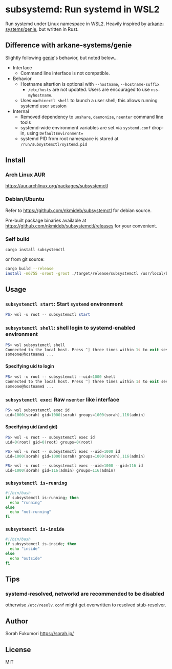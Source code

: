 # subsystemd: Run systemd in WSL2

Run systemd under Linux namespace in WSL2. Heavily inspired by [arkane-systems/genie][genie], but written in Rust.

## Difference with arkane-systems/genie

Slightly following [genie]'s behavior, but noted below...

- Interface
  - Command line interface is not compatible.
- Behavior
  - Hostname altertion is optional with `--hostname`, `--hostname-suffix`
    - `/etc/hosts` are not updated. Users are encouraged to use `nss-myhostname`.
  - Uses `machinectl shell` to launch a user shell; this allows running systemd user session
- Internal
  - Removed dependency to `unshare`, `daemonize`, `nsenter` command line tools
  - systemd-wide environment variables are set via `systemd.conf` drop-in, using `DefaultEnvironment=`
  - systemd PID from root namespace is stored at `/run/subsystemctl/systemd.pid`

## Install

### Arch Linux AUR

https://aur.archlinux.org/packages/subsystemctl

### Debian/Ubuntu

Refer to https://github.com/nkmideb/subsystemctl for debian source.

Pre-built package binaries available at https://github.com/nkmideb/subsystemctl/releases for your convenient.

### Self build

```
cargo install subsystemctl
```

or from git source:

```bash
cargo build --release
install -m6755 -oroot -groot ./target/release/subsystemctl /usr/local/bin/subsystemctl
```

## Usage

### `subsystemctl start`: Start `systemd` environment

```ps1
PS> wsl -u root -- subsystemctl start
```

### `subsystemctl shell`: shell login to systemd-enabled environment

```ps1
PS> wsl subsystemctl shell
Connected to the local host. Press ^] three times within 1s to exit session.
someone@hostname$ ...
```

#### Specifying uid to login

```ps1
PS> wsl -u root -- subsystemctl --uid=1000 shell
Connected to the local host. Press ^] three times within 1s to exit session.
someone@hostname$ ...
```

### `subsystemctl exec`: Raw `nsenter` like interface

```ps1
PS> wsl subsystemctl exec id
uid=1000(sorah) gid=1000(sorah) groups=1000(sorah),116(admin)
```

#### Specifying uid (and gid)

```ps1
PS> wsl -u root -- subsystemctl exec id
uid=0(root) gid=0(root) groups=0(root)

PS> wsl -u root -- subsystemctl exec --uid=1000 id
uid=1000(sorah) gid=1000(sorah) groups=1000(sorah),116(admin)

PS> wsl -u root -- subsystemctl exec --uid=1000 --gid=116 id
uid=1000(sorah) gid=116(admin) groups=116(admin)
```

### `subsystemctl is-running`

```bash
#!/bin/bash
if subsystemctl is-running; then
  echo "running"
else
  echo "not-running"
fi
```

### `subsystemctl is-inside`

```bash
#!/bin/bash
if subsystemctl is-inside; then
  echo "inside"
else
  echo "outside"
fi
```

## Tips

### systemd-resolved, networkd are recommended to be disabled

otherwise `/etc/resolv.conf` might get overwritten to resolved stub-resolver.

## Author

Sorah Fukumori https://sorah.jp/

## License

MIT


[genie]: https://github.com/arkane-systems/genie
